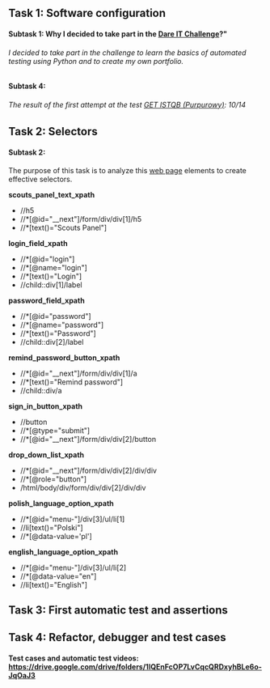 ## Task 1: Software configuration
#### Subtask 1: Why I decided to take part in the [Dare IT Challenge](https://www.dareit.io/challenges/wstep-do-testow-automatycznych)?"
###### I decided to take part in the challenge to learn the basics of automated testing using Python and to create my own portfolio.
#### Subtask 4: 
###### The result of the first attempt at the test [GET ISTQB (Purpurowy)](https://getistqb.com/#quizzes): 10/14

## Task 2: Selectors
#### Subtask 2:
The purpose of this task is to analyze this [web page](https://scouts-test.futbolkolektyw.pl/en/login?redirected=true) elements to create effective selectors.

**scouts_panel_text_xpath**
+ //h5
+ //*[@id="__next"]/form/div/div[1]/h5
+ //*[text()="Scouts Panel"]

**login_field_xpath**
+ //*[@id="login"]
+ //*[@name="login"]
+ //*[text()="Login"]
+ //child::div[1]/label

**password_field_xpath**
+ //*[@id="password"]
+ //*[@name="password"]
+ //*[text()="Password"]
+ //child::div[2]/label

**remind_password_button_xpath**
+ //*[@id="__next"]/form/div/div[1]/a
+ //*[text()="Remind password"]
+ //child::div/a

**sign_in_button_xpath**
+ //button
+ //*[@type="submit"]
+ //*[@id="__next"]/form/div/div[2]/button

**drop_down_list_xpath**
+ //*[@id="__next"]/form/div/div[2]/div/div
+ //*[@role="button"]
+ /html/body/div/form/div/div[2]/div/div

**polish_language_option_xpath**
+ //*[@id="menu-"]/div[3]/ul/li[1]
+ //li[text()="Polski"]
+ //*[@data-value='pl']

**english_language_option_xpath**
+ //*[@id="menu-"]/div[3]/ul/li[2]
+ //*[@data-value="en"]
+ //li[text()="English"]

## Task 3: First automatic test and assertions
## Task 4: Refactor, debugger and test cases
#### Test cases and automatic test videos: https://drive.google.com/drive/folders/1lQEnFcOP7LvCqcQRDxyhBLe6o-JqOaJ3



